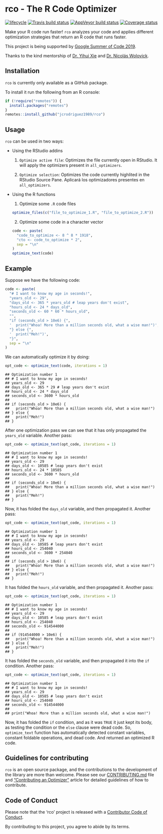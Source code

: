 
# rco - The R Code Optimizer

[![lifecycle](https://img.shields.io/badge/lifecycle-maturing-blue.svg)](https://www.tidyverse.org/lifecycle/#maturing)
[![Travis build
status](https://travis-ci.org/jcrodriguez1989/rco.svg?branch=master)](https://travis-ci.org/jcrodriguez1989/rco)
[![AppVeyor build
status](https://ci.appveyor.com/api/projects/status/github/jcrodriguez1989/rco?branch=master&svg=true)](https://ci.appveyor.com/project/jcrodriguez1989/rco)
[![Coverage
status](https://codecov.io/gh/jcrodriguez1989/rco/branch/master/graph/badge.svg)](https://codecov.io/github/jcrodriguez1989/rco?branch=master)

Make your R code run faster\! `rco` analyzes your code and applies
different optimization strategies that return an R code that runs
faster.

This project is being supported by [Google Summer of
Code 2019](https://summerofcode.withgoogle.com/projects/#5337917017292800).

Thanks to the kind mentorship of [Dr. Yihui Xie](https://yihui.name/en/)
and [Dr. Nicolás Wolovick](https://cs.famaf.unc.edu.ar/~nicolasw/).

## Installation

`rco` is currently only available as a GitHub package.

To install it run the following from an R console:

``` r
if (!require("remotes")) {
  install.packages("remotes")
}
remotes::install_github("jcrodriguez1989/rco")
```

## Usage

`rco` can be used in two ways:

  - Using the RStudio addins
    
    1.  `Optimize active file`: Optimizes the file currently open in
        RStudio. It will apply the optimizers present in
        `all_optimizers`.
    
    2.  `Optimize selection`: Optimizes the code currently highlited in
        the RStudio Source Pane. Aplicará los optimizadores presentes en
        `all_optimizers`.

  - Using the R functions
    
    1.  Optimize some `.R` code files
    
    <!-- end list -->
    
    ``` r
    optimize_files(c("file_to_optimize_1.R", "file_to_optimize_2.R"))
    ```
    
    2.  Optimize some code in a character vector
    
    <!-- end list -->
    
    ``` r
    code <- paste(
      "code_to_optimize <- 8 ^ 8 * 1918",
      "cto <- code_to_optimize * 2",
      sep = "\n"
    )
    optimize_text(code)
    ```

## Example

Suppose we have the following code:

``` r
code <- paste(
  "# I want to know my age in seconds!",
  "years_old <- 29",
  "days_old <- 365 * years_old # leap years don't exist",
  "hours_old <- 24 * days_old",
  "seconds_old <- 60 * 60 * hours_old",
  "",
  "if (seconds_old > 10e6) {",
  '  print("Whoa! More than a million seconds old, what a wise man!")',
  "} else {",
  '  print("Meh!")',
  "}",
  sep = "\n"
)
```

We can automatically optimize it by doing:

``` r
opt_code <- optimize_text(code, iterations = 1)
```

    ## Optimization number 1
    ## # I want to know my age in seconds!
    ## years_old <- 29
    ## days_old <- 365 * 29 # leap years don't exist
    ## hours_old <- 24 * days_old
    ## seconds_old <- 3600 * hours_old
    ## 
    ## if (seconds_old > 10e6) {
    ##   print("Whoa! More than a million seconds old, what a wise man!")
    ## } else {
    ##   print("Meh!")
    ## }

After one optimization pass we can see that it has only propagated the
`years_old` variable. Another pass:

``` r
opt_code <- optimize_text(opt_code, iterations = 1)
```

    ## Optimization number 1
    ## # I want to know my age in seconds!
    ## years_old <- 29
    ## days_old <- 10585 # leap years don't exist
    ## hours_old <- 24 * 10585
    ## seconds_old <- 3600 * hours_old
    ## 
    ## if (seconds_old > 10e6) {
    ##   print("Whoa! More than a million seconds old, what a wise man!")
    ## } else {
    ##   print("Meh!")
    ## }

Now, it has folded the `days_old` variable, and then propagated it.
Another pass:

``` r
opt_code <- optimize_text(opt_code, iterations = 1)
```

    ## Optimization number 1
    ## # I want to know my age in seconds!
    ## years_old <- 29
    ## days_old <- 10585 # leap years don't exist
    ## hours_old <- 254040
    ## seconds_old <- 3600 * 254040
    ## 
    ## if (seconds_old > 10e6) {
    ##   print("Whoa! More than a million seconds old, what a wise man!")
    ## } else {
    ##   print("Meh!")
    ## }

It has folded the `hours_old` variable, and then propagated it. Another
pass:

``` r
opt_code <- optimize_text(opt_code, iterations = 1)
```

    ## Optimization number 1
    ## # I want to know my age in seconds!
    ## years_old <- 29
    ## days_old <- 10585 # leap years don't exist
    ## hours_old <- 254040
    ## seconds_old <- 914544000
    ## 
    ## if (914544000 > 10e6) {
    ##   print("Whoa! More than a million seconds old, what a wise man!")
    ## } else {
    ##   print("Meh!")
    ## }

It has folded the `seconds_old` variable, and then propagated it into
the `if` condition. Another pass:

``` r
opt_code <- optimize_text(opt_code, iterations = 1)
```

    ## Optimization number 1
    ## # I want to know my age in seconds!
    ## years_old <- 29
    ## days_old <- 10585 # leap years don't exist
    ## hours_old <- 254040
    ## seconds_old <- 914544000
    ## 
    ## print("Whoa! More than a million seconds old, what a wise man!")

Now, it has folded the `if` condition, and as it was `TRUE` it just kept
its body, as testing the condition or the `else` clause were dead code.
So, `optimize_text` function has automatically detected constant
variables, constant foldable operations, and dead code. And returned an
optimized R code.

## Guidelines for contributing

`rco` is an open source package, and the contributions to the
development of the library are more than welcome. Please see our
[CONTRIBUTING.md](.github/CONTRIBUTING.md) file and [“Contributing an
Optimizer”](https://jcrodriguez1989.github.io/rco/articles/contributing-an-optimizer.html)
article for detailed guidelines of how to contribute.

## Code of Conduct

Please note that the ‘rco’ project is released with a [Contributor Code
of Conduct](CODE_OF_CONDUCT.md).

By contributing to this project, you agree to abide by its terms.
